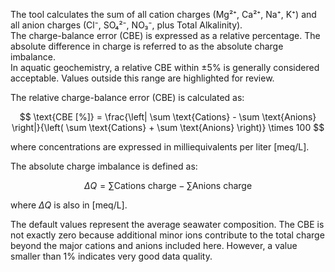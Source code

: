 The tool calculates the sum of all cation charges (Mg²⁺, Ca²⁺, Na⁺, K⁺) and all anion charges (Cl⁻, SO₄²⁻, NO₃⁻, plus Total Alkalinity).  
The charge-balance error (CBE) is expressed as a relative percentage. The absolute difference in charge is referred to as the absolute charge imbalance.  
In aquatic geochemistry, a relative CBE within ±5% is generally considered acceptable. Values outside this range are highlighted for review.

The relative charge-balance error (CBE) is calculated as:

$$
\text{CBE [%]} = \frac{\left| \sum \text{Cations} - \sum \text{Anions} \right|}{\left( \sum \text{Cations} + \sum \text{Anions} \right)} \times 100
$$

where concentrations are expressed in milliequivalents per liter \[meq/L\].

The absolute charge imbalance is defined as:

$$
\Delta Q = \sum \text{Cations charge} - \sum \text{Anions charge}
$$

where $\Delta Q$ is also in \[meq/L\].

The default values represent the average seawater composition. The CBE is not exactly zero because additional minor ions contribute to the total 
charge beyond the major cations and anions included here. However, a value smaller than 1% indicates very good data quality.
